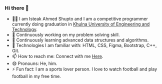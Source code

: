 ### Hi there 👋

- 🧑‍💻 I am Isteak Ahmed Shupto and I am a competitive programmer currently doing graduation in [Khulna University of Engineering and Technology](https://academic.kuet.ac.bd/).
- 🔭 Continuously working on my problem solving skill.
- 🌱 Continuously learning advanced data structures and algorithms.
- 🌟 Technologies I am familiar with: HTML, CSS, Figma, Bootstrap, C++, Git.
- 📫 How to reach me: Connect with me [Here](https://www.linkedin.com/in/shupto006/).
- 😄 Pronouns: He, him.
- ⚡ Fun fact: I am a sports lover person. I love to watch football and play football in my free time.

